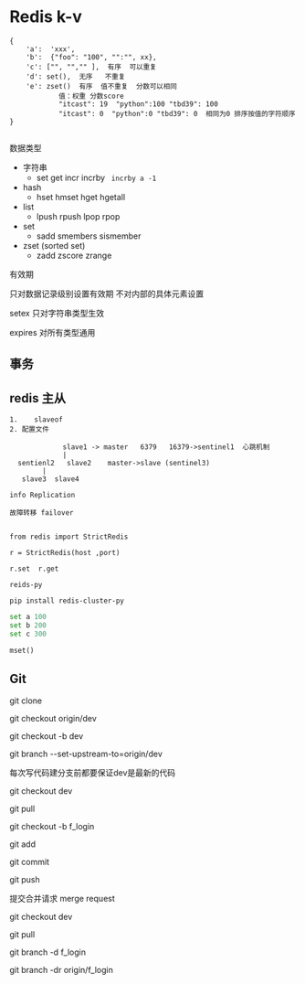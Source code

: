 # Redis   k-v

```
{
	'a':  'xxx',
	'b':  {"foo": "100", "":"", xx},
	'c': ["", "","" ],  有序  可以重复
	'd': set(),  无序   不重复
	'e': zset()  有序  值不重复  分数可以相同
			值：权重 分数score
			"itcast": 19  "python":100 "tbd39": 100
			"itcast": 0  "python":0 "tbd39": 0  相同为0 排序按值的字符顺序
}


```

数据类型

* 字符串
    * set    get  incr  incrby    ` incrby a -1`
* hash
    * hset    hmset  hget  hgetall  
* list
    * lpush  rpush  lpop rpop
* set
    * sadd  smembers  sismember
* zset  (sorted set)
    * zadd  zscore  zrange

有效期

 只对数据记录级别设置有效期 不对内部的具体元素设置

setex 只对字符串类型生效

expires 对所有类型通用

## 事务 



## redis 主从

```
1.    slaveof 
2. 配置文件

			 slave1 -> master   6379   16379->sentinel1  心跳机制
			 |
  sentienl2   slave2    master->slave (sentinel3)
        |
   slave3  slave4 

info Replication

故障转移 failover


from redis import StrictRedis

r = StrictRedis(host ,port)

r.set  r.get

reids-py

pip install redis-cluster-py
```



```python
set a 100
set b 200
set c 300

mset()
```

## Git

git clone

git checkout origin/dev

git checkout -b dev

 git branch --set-upstream-to=origin/dev



每次写代码建分支前都要保证dev是最新的代码

git checkout dev

git pull



git checkout -b f_login

git add

git commit 

git push

提交合并请求 merge request

git checkout dev

git pull 

git branch -d f_login

git branch -dr origin/f_login





















